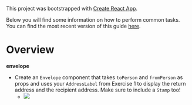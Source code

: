 This project was bootstrapped with [Create React App](https://github.com/facebookincubator/create-react-app).

Below you will find some information on how to perform common tasks.<br>
You can find the most recent version of this guide [here](https://github.com/facebookincubator/create-react-app/blob/master/packages/react-scripts/template/README.md).

# Overview

**envelope**

* Create an `Envelope` component that takes `toPerson` and `fromPerson` as props and uses your `AddressLabel` from Exercise 1 to display the return address and the recipient address. Make sure to include a `Stamp` too!
	* ![](https://i.imgur.com/ZfbWp0R.png)
